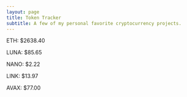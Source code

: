 ```yaml
---
layout: page
title: Token Tracker
subtitle: A few of my personal favorite cryptocurrency projects.
---
```


<!--BEGINCRYPTOINPUT-->
ETH: $2638.40

LUNA: $85.65

NANO: $2.22

LINK: $13.97

AVAX: $77.00

<!--ENDCRYPTOINPUT-->
